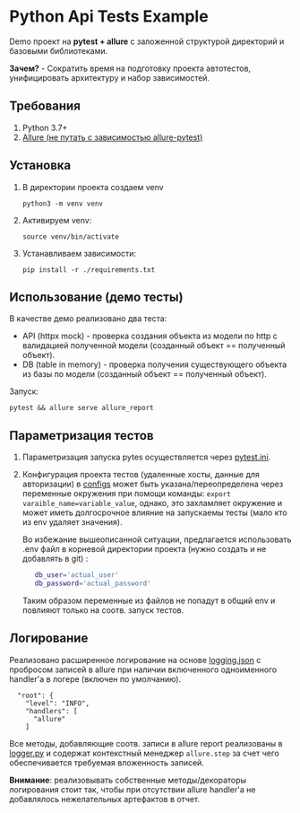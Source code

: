 # Python Api Tests Example

Demo проект на **pytest + allure** с заложенной структурой директорий и базовыми библиотеками.

**Зачем?** - Сократить время на подготовку проекта автотестов, унифицировать архитектуру и набор зависимостей.

## Требования

1. Python 3.7+
2. [Allure (не путать с зависимостью allure-pytest)](https://github.com/allure-framework/allure2)

## Установка

1. В директории проекта создаем venv
    ```
    python3 -m venv venv
    ```
2. Активируем venv:
    ```
    source venv/bin/activate
    ```
3. Устанавливаем зависимости:
    ```
    pip install -r ./requirements.txt
    ```

## Использование (демо тесты)

В качестве демо реализовано два теста:

- API (httpx mock) - проверка создания объекта из модели по http с валидацией полученной модели (созданный объект ==
  полученный объект).
- DB (table in memory) - проверка получения существующего объекта из базы по модели (созданный объект == полученный
  объект).

Запуск:

   ```
   pytest && allure serve allure_report
   ```

## Параметризация тестов

1. Параметризация запуска pytes осуществляется через [pytest.ini](pytest.ini).
2. Конфигурация проекта тестов (удаленные хосты, данные для авторизации) в [configs](./configs/) может быть
   указана/переопределена через переменные окружения при помощи
   команды: ``export varaible_name=variable_value``, однако, это захламляет окружение и может иметь долгосрочное влияние
   на
   запускаемы тесты (мало кто из env удаляет значения).

   Во избежание вышеописанной ситуации, предлагается использовать .env файл в корневой директории проекта (нужно создать
   и не добавлять в git) :
   ```bash
      db_user='actual_user'
      db_password='actual_password'
   ```

   Таким образом переменные из файлов не попадут в общий env и повлияют только на соотв. запуск тестов.

## Логирование

Реализовано расширенное логирование на основе [logging.json](./configs/logging.json) с пробросом записей в allure при наличии включенного одноименного handler'a в логере (включен по умолчанию).

```...
  "root": {
    "level": "INFO",
    "handlers": [
      "allure"
    ]
```

Все методы, добавляющие соотв. записи в allure report реализованы в [logger.py](./libs/logger.py) и содержат контекстный
менеджер ``allure.step`` за счет чего обеспечивается требуемая вложенность записей.

**Внимание**: реализовывать собственные методы/декораторы логирования стоит так, чтобы при отсутствии allure handler'a
не добавлялось нежелательных артефактов в отчет.
